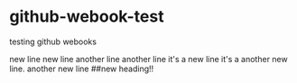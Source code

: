 # github-webook-test
testing github webooks


new line
new line
another line
another line
it's a new line
it's a another new line.
another new line
##new heading!!
